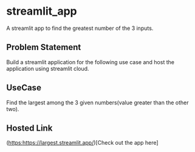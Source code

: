 # streamlit_app
A streamlit app to find the greatest number of the 3 inputs.

## Problem Statement
Build a streamlit application for the following use case and host the application using streamlit cloud.

## UseCase
Find the largest among the 3 given numbers(value greater than the other two).

## Hosted Link
([https:](https://largest.streamlit.app/)https://largest.streamlit.app/)[Check out the app here]

